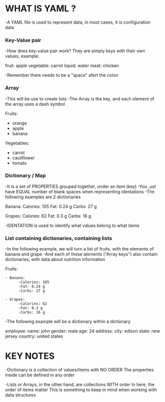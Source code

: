 # WHAT IS YAML ?

-A YAML file is used to represent data, in most cases, it is configuration data


### Key-Value pair
-How does key-value pair work?
They are simply keys with their own values, example:

fruit: apple
vegetable: carrot
liquid: water
meat: chicken

-Remember there needs to be a "space" afert the colon


### Array
-This will be use to create lists
-The Array is the key, and each element of the array uses a dash symbol

Fruits:
- orange
- apple
- banana

Vegetables:
- carrot
- cauliflower
- tomato


### Dictionary / Map
-It is a set of PROPERTIES grouped together, under an item (key)
-You ,ust have EQUAL number of blank spaces when representing identations
-The following examples are 2 dictionaries

Banana:
    Calories: 105
    Fat: 0.24 g
    Carbs: 27 g

Grapes:
    Calories: 62
    Fat: 0.3 g
    Carbs: 16 g

-IDENTATION is used to identify what values belong to what items


### List containing dictionaries, containing lists
-In the following example, we will turn a list of fruits, with the elements of banana and grape
-And each of these alements ("Array keys") also contain dictionaries, with data about nutrition information

Fruits:

    - Banana:
          -Calories: 105
          -Fat: 0.24 g
          -Carbs: 27 g

    - Grapes:
          -Calories: 62
          -Fat: 0.3 g
          -Carbs: 16 g

-The following example will be a dictionary within a dictionary

employee:
    name: john
    gender: male
    age: 24
    address:
        city: edison
        state: new jersey
        country: united states



# KEY NOTES

-Dictionary is a collection of values/items with NO ORDER
The properties inside can be defined in any order

-Lists or Arrays, in the other hand, are collections WITH order
In here, the order of items matter
This is something to keep in mind when working with data structures

